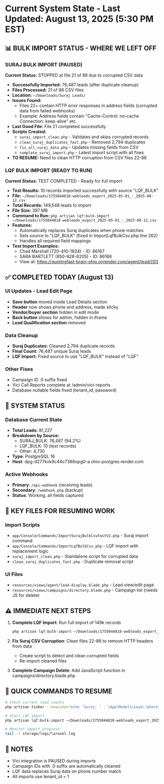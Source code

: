 # Current System State - Last Updated: August 13, 2025 (5:30 PM EST)

## 📊 BULK IMPORT STATUS - WHERE WE LEFT OFF

### SURAJ BULK IMPORT (PAUSED)
**Current Status:** STOPPED at file 21 of 86 due to corrupted CSV data
- **Successfully Imported:** 76,487 leads (after duplicate cleanup)
- **Files Processed:** 21 of 86 CSV files
- **Location:** `~/Downloads/Suraj Leads/`
- **Issues Found:** 
  - Files 22+ contain HTTP error responses in address fields (corrupted data from failed webhooks)
  - Example: Address fields contain "Cache-Control: no-cache<br>Connection: keep-alive" etc.
- **Last Good File:** File 21 completed successfully
- **Scripts Created:**
  - `suraj_import_clean.php` - Validates and skips corrupted records
  - `clean_suraj_duplicates_fast.php` - Removed 2,794 duplicates
  - `fix_all_suraj_data.php` - Updates missing fields from CSV
  - `complete_suraj_import.php` - Latest import script with all fixes
- **TO RESUME:** Need to clean HTTP corruption from CSV files 22-86

### LQF BULK IMPORT (READY TO RUN)
**Current Status:** TEST COMPLETED - Ready for full import
- **Test Results:** 10 records imported successfully with source "LQF_BULK"
- **File:** `~/Downloads/1755044818-webleads_export_2025-05-01_-_2025-08-12.csv`
- **Total Records:** 149,548 leads to import
- **File Size:** 397 MB
- **Command to Run:** `php artisan lqf:bulk-import ~/Downloads/1755044818-webleads_export_2025-05-01_-_2025-08-12.csv`
- **Features:**
  - Automatically replaces Suraj duplicates when phone matches
  - Sets source to "LQF_BULK" (fixed in ImportLqfBulkCsv.php line 262)
  - Handles all required field mappings
- **Test Import Examples:** 
  - Chad Marshall (720-410-1824) - ID: 86167
  - SARA BARTLETT (850-628-6205) - ID: 86166
  - View at: https://quotingfast-brain-ohio.onrender.com/agent/lead/[ID]

## ✅ COMPLETED TODAY (August 13)

### UI Updates - Lead Edit Page
- **Save button** moved inside Lead Details section
- **Header** now shows phone and address, made sticky
- **Vendor/buyer section** hidden in edit mode
- **Back button** shows for admin, hidden in iframe
- **Lead Qualification section** removed

### Data Cleanup
- **Suraj Duplicates:** Cleaned 2,794 duplicate records
- **Final Count:** 76,487 unique Suraj leads
- **LQF Import:** Fixed source to use "LQF_BULK" instead of "LQF"

### Other Fixes
- Campaign ID .0 suffix fixed
- Vici Call Reports complete at /admin/vici-reports
- Database nullable fields fixed (tenant_id, password)

## 🚀 SYSTEM STATUS

### Database Current State
- **Total Leads:** 81,227
- **Breakdown by Source:**
  - SURAJ_BULK: 76,487 (94.2%)
  - LQF_BULK: 10 (test records)
  - Other: 4,730
- **Type**: PostgreSQL 16
- **Host**: dpg-d277kvk9c44c7388opg0-a.ohio-postgres.render.com

### Active Webhooks
- **Primary**: `/api-webhook` (receiving leads)
- **Secondary**: `/webhook.php` (backup)
- **Status**: Working, all fields captured

## 📁 KEY FILES FOR RESUMING WORK

### Import Scripts
- `app/Console/Commands/ImportSurajBulkCsvFastV2.php` - Suraj import command
- `app/Console/Commands/ImportLqfBulkCsv.php` - LQF import with replacement logic
- `suraj_import_clean.php` - Standalone script for corrupted data
- `clean_suraj_duplicates_fast.php` - Duplicate removal script

### UI Files
- `resources/views/agent/lead-display.blade.php` - Lead view/edit page
- `resources/views/campaigns/directory.blade.php` - Campaign list (needs JS for delete)

## ⚠️ IMMEDIATE NEXT STEPS

1. **Complete LQF Import**: Run full import of 149k records
   ```bash
   php artisan lqf:bulk-import ~/Downloads/1755044818-webleads_export_2025-05-01_-_2025-08-12.csv
   ```

2. **Fix Suraj CSV Corruption**: Clean files 22-86 to remove HTTP headers from data
   - Create script to detect and clean corrupted fields
   - Re-import cleaned files

3. **Complete Campaign Delete**: Add JavaScript function in campaigns/directory.blade.php

## 🎯 QUICK COMMANDS TO RESUME

```bash
# Check current lead counts
php artisan tinker --execute="echo 'Suraj: ' . \App\Models\Lead::where('source', 'SURAJ_BULK')->count() . ' | LQF: ' . \App\Models\Lead::where('source', 'LQF_BULK')->count();"

# Start LQF import
php artisan lqf:bulk-import ~/Downloads/1755044818-webleads_export_2025-05-01_-_2025-08-12.csv

# Monitor import progress
tail -f storage/logs/laravel.log
```

## 📝 NOTES
- Vici integration is PAUSED during imports
- Campaign IDs with .0 suffix are automatically cleaned
- LQF data replaces Suraj data on phone number match
- All imports use tenant_id = 1